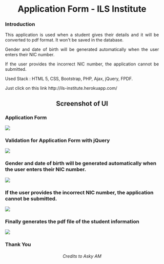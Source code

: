 <h1 align="center">Application Form - ILS Institute</h1>

### Introduction

<p align="justify">This application is used when a student gives their details and it will be converted to pdf format. It won't be saved in the database.</p>

<p align="justify">Gender and date of birth will be generated automatically when the user enters their NIC number.</p>

<p align="justify">If the user provides the incorrect NIC number, the application cannot be submitted.</p>


<p>Used Stack : HTML 5, CSS, Bootstrap, PHP, Ajax, jQuery, FPDF. </p>

<p>Just click on this link 
http://ils-institute.herokuapp.com/ </p>

<h2 align="center">Screenshot of UI</h2>

<h3>Application Form</h3>
<img src="https://user-images.githubusercontent.com/89337309/199316457-1a6add43-f465-4247-acdf-8f74969680ca.png">

<h3>Validation for Application Form with jQuery</h3>
<img src="https://user-images.githubusercontent.com/89337309/200519265-dbeb6c35-0046-46cc-8750-71df18f15e4c.jpeg">

<h3>Gender and date of birth will be generated automatically when the user enters their NIC number.</h3>
<img src="https://user-images.githubusercontent.com/89337309/200519436-28de1757-ddb6-493f-bc1f-35447134e3f8.jpeg">

<h3>If the user provides the incorrect NIC number, the application cannot be submitted.</h3>
<img src="https://user-images.githubusercontent.com/89337309/200519593-14b0f076-4585-4ede-a66c-151859369b92.jpeg">

<h3>Finally generates the pdf file of the student information</h3>
<img src="https://user-images.githubusercontent.com/89337309/200519719-dcb45b1f-b19f-4f97-8ecb-2d68eeff9858.jpeg">


<h3>Thank You</h3>

<h6 align="center">Credits to Asky AM</h6>

